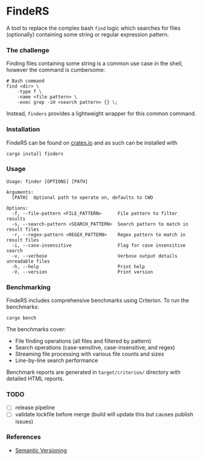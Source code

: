 # FindeRS
A tool to replace the complex bash `find` logic which searches for files (optionally) containing some string or regular expression pattern.

### The challenge
Finding files containing some string is a common use case in the shell, however the command is cumbersome:
```shell
# Bash command
find <dir> \
    -type f \
    -name <file pattern> \
    -exec grep -iH <search pattern> {} \;
```

Instead, `finders` provides a lightweight wrapper for this common command.

### Installation
FindeRS can be found on [crates.io][finders_crate] and as such can be installed with
```shell
cargo install finders
```

### Usage
```shell
Usage: finder [OPTIONS] [PATH]

Arguments:
  [PATH]  Optional path to operate on, defaults to CWD

Options:
  -f, --file-pattern <FILE_PATTERN>      File pattern to filter results
  -s, --search-pattern <SEARCH_PATTERN>  Search pattern to match in result files
  -r, --regex-pattern <REGEX_PATTERN>    Regex pattern to match in result files
  -i, --case-insensitive                 Flag for case insensitive search
  -v, --verbose                          Verbose output details unreadable files
  -h, --help                             Print help
  -V, --version                          Print version
```

### Benchmarking
FindeRS includes comprehensive benchmarks using Criterion. To run the benchmarks:
```shell
cargo bench
```

The benchmarks cover:
- File finding operations (all files and filtered by pattern)
- Search operations (case-sensitive, case-insensitive, and regex)
- Streaming file processing with various file counts and sizes
- Line-by-line search performance

Benchmark reports are generated in `target/criterion/` directory with detailed HTML reports.

### TODO
 - [ ] release pipeline
 - [ ] validate lockfile before merge (build will update this but causes publish issues)

### References
 - [Semantic Versioning][sem_ver]


[finders_crate]: https://crates.io/crates/finders
[sem_ver]: https://doc.rust-lang.org/cargo/reference/semver.html

